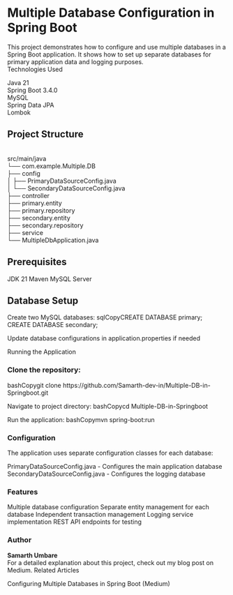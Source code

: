 <h1>Multiple Database Configuration in Spring Boot</h1>
This project demonstrates how to configure and use multiple databases in a Spring Boot application. It shows how to set up separate databases for primary application data and logging purposes.<br/>
Technologies Used<br/>

Java 21<br/>
Spring Boot 3.4.0<br/>
MySQL<br/>
Spring Data JPA<br/>
Lombok<br/>

<h2> Project Structure </h2> <br/>
src/main/java <br/>
└── com.example.Multiple.DB<br/>
    ├── config<br/>
    │   ├── PrimaryDataSourceConfig.java<br/>
    │   └── SecondaryDataSourceConfig.java<br/>
    ├── controller<br/>
    ├── primary.entity<br/>
    ├── primary.repository<br/>
    ├── secondary.entity<br/>
    ├── secondary.repository<br/>
    ├── service<br/>
    └── MultipleDbApplication.java<br/>
<h2> Prerequisites </h2>
JDK 21
Maven
MySQL Server

<h2>Database Setup</h2>

Create two MySQL databases:
sqlCopyCREATE DATABASE primary;
CREATE DATABASE secondary;

Update database configurations in application.properties if needed

Running the Application

<h3>Clone the repository:</h3>
bashCopygit clone https://github.com/Samarth-dev-in/Multiple-DB-in-Springboot.git

Navigate to project directory:
bashCopycd Multiple-DB-in-Springboot

Run the application:
bashCopymvn spring-boot:run


<h3>Configuration</h3>
The application uses separate configuration classes for each database:

PrimaryDataSourceConfig.java - Configures the main application database
SecondaryDataSourceConfig.java - Configures the logging database

<h3>Features</h3>

Multiple database configuration
Separate entity management for each database
Independent transaction management
Logging service implementation
REST API endpoints for testing


<h3>Author</h3>
<strong>Samarth Umbare</strong> <br/>
For a detailed explanation about this project, check out my blog post on Medium.
Related Articles

Configuring Multiple Databases in Spring Boot (Medium)
